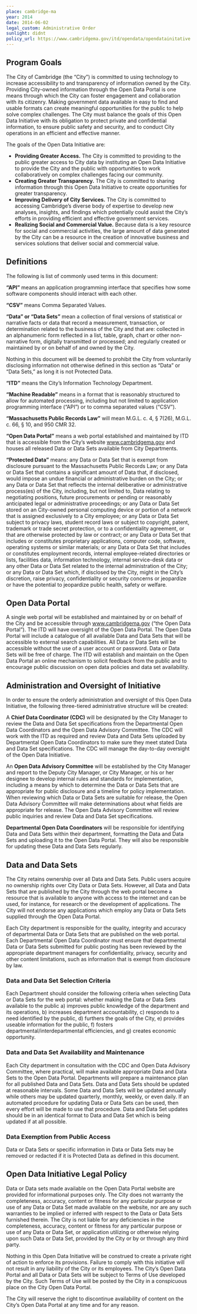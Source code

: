 ```yaml
---
place: cambridge-ma
year: 2014
date: 2014-06-02
legal_custom: Administrative Order
sunlight: didnt
policy_url: https://www.cambridgema.gov/itd/opendata/opendatainitative
---
```


## Program Goals

The City of Cambridge (the “City”) is committed to using technology to increase accessibility to and transparency of information owned by the City. Providing City-owned information through the Open Data Portal is one means through which the City can foster engagement and collaboration with its citizenry. Making government data available in easy to find and usable formats can create meaningful opportunities for the public to help solve complex challenges.  The City must balance the goals of this Open Data Initiative with its obligation to protect private and confidential information, to ensure public safety and security, and to conduct City operations in an efficient and effective manner.

The goals of the Open Data Initiative are:

- <strong>Providing Greater Access.</strong> The City is committed to providing to the public greater access to City data by instituting an Open Data Initiative to provide the City and the public with opportunities to work collaboratively on complex challenges facing our community. 
- <strong>Creating Greater Transparency.</strong> The City is committed to sharing information through this Open Data Initiative to create opportunities for greater transparency.
- <strong>Improving Delivery of City Services.</strong> The City is committed to accessing Cambridge’s diverse body of expertise to develop new analyses, insights, and findings which potentially could assist the City’s efforts in providing efficient and effective government services.
- <strong>Realizing Social and Commercial Value.</strong> Because data is a key resource for social and commercial activities, the large amount of data generated by the City can be a resource in the creation of innovative business and services solutions that deliver social and commercial value.

## Definitions

The following is list of commonly used terms in this document:

<strong>“API”</strong> means an application programming interface that specifies how some software components should interact with each other. 

<strong>“CSV”</strong> means Comma Separated Values.

<strong>“Data” or “Data Sets”</strong> mean a collection of final versions of statistical or narrative facts or data that record a measurement, transaction, or determination related to the business of the City and that are: collected in an alphanumeric form reflected in a list, table, graph, chart or other non-narrative form, digitally transmitted or processed; and regularly created or maintained by or on behalf of and owned by the City.

Nothing in this document will be deemed to prohibit the City from voluntarily disclosing information not otherwise defined in this section as “Data” or “Data Sets,” as long it is not Protected Data.
 
<strong>“ITD”</strong> means the City’s Information Technology Department.

<strong>“Machine Readable”</strong> means in a format that is reasonably structured to allow for automated processing, including but not limited to application programming interface (“API”) or to comma separated values (“CSV”).

<strong>“Massachusetts Public Records Law”</strong> will mean M.G.L. c. 4, § 7(26), M.G.L. c. 66, § 10, and 950 CMR 32.

<strong>“Open Data Portal”</strong> means a web portal established and maintained by ITD that is accessible from the City’s website www.cambridgema.gov and houses all released Data or Data Sets available from City Departments.

<strong>“Protected Data”</strong> means: any Data or Data Set  that is exempt from disclosure pursuant to the Massachusetts Public Records Law; or any Data or Data Set that contains a significant amount of Data that, if disclosed, would impose an undue financial or administrative burden on the City; or any Data or Data Set that reflects the internal deliberative or administrative process(es) of the City, including, but not limited to, Data relating to negotiating positions, future procurements or pending or reasonably anticipated legal or administrative proceedings; or any Data or Data Set stored on an City-owned personal computing device or portion of a network that is assigned exclusively to a City employee; or any Data or Data Set subject to privacy laws, student record laws or subject to copyright, patent, trademark or trade secret protection, or to a confidentiality agreement, or that are otherwise protected by law or contract; or any Data or Data Set that includes or constitutes proprietary applications, computer code, software, operating systems or similar materials; or any Data or Data Set that includes or constitutes employment records, internal employee-related directories or lists, facilities data, information technology, internal service-desk data or any other Data or Data Set related to the internal administration of the City; or any Data or Data Set which, if disclosed by the City, might in the City’s discretion, raise privacy, confidentiality or security concerns or jeopardize or have the potential to jeopardize public health, safety or welfare.

## Open Data Portal

A single web portal will be established and maintained by or on behalf of the City and be accessible through www.cambridgema.gov (“the Open Data Portal”). The ITD will have oversight of the Open Data Portal. The Open Data Portal will include a catalogue of all available Data and Data Sets that will be accessible to external search capabilities. All Data or Data Sets will be accessible without the use of a user account or password. Data or Data Sets will be free of charge. The ITD will establish and maintain on the Open Data Portal an online mechanism to solicit feedback from the public and to encourage public discussion on open data policies and data set availability.

## Administration and Oversight of Initiative

In order to ensure the orderly administration and oversight of this Open Data Initiative, the following three-tiered administrative structure will be created:

A <strong>Chief Data Coordinator (CDC)</strong> will be designated by the City Manager to review the Data and Data Set specifications from the Departmental Open Data Coordinators and the Open Data Advisory Committee. The CDC will work with the ITD as required and review Data and Data Sets uploaded by Departmental Open Data Coordinators to make sure they meet stated Data and Data Set specifications. The CDC will manage the day-to-day oversight of the Open Data Initiative.

An <strong>Open Data Advisory Committee</strong> will be established by the City Manager and report to the Deputy City Manager, or City Manager, or his or her designee to develop internal rules and standards for implementation, including a means by which to determine the Data or Data Sets that are appropriate for public disclosure and a timeline for policy implementation. When reviewing which Data or Data Sets are suitable for release, the Open Data Advisory Committee will make determinations about what fields are appropriate for release. The Open Data Advisory Committee will review public inquiries and review Data and Data Set specifications.

<strong>Departmental Open Data Coordinators</strong> will be responsible for identifying Data and Data Sets within their department, formatting the Data and Data Sets and uploading it to the Open Data Portal. They will also be responsible for updating these Data and Data Sets regularly.

## Data and Data Sets

The City retains ownership over all Data and Data Sets. Public users acquire no ownership rights over City Data or Data Sets. However, all Data and Data Sets that are published by the City through the web portal become a resource that is available to anyone with access to the internet and can be used, for instance, for research or the development of applications. The City will not endorse any applications which employ any Data or Data Sets supplied through the Open Data Portal.

Each City department is responsible for the quality, integrity and accuracy of departmental Data or Data Sets that are published on the web portal. Each Departmental Open Data Coordinator must ensure that departmental Data or Data Sets submitted for public posting has been reviewed by the appropriate department managers for confidentiality, privacy, security and other content limitations, such as information that is exempt from disclosure by law.

### Data and Data Set Selection Criteria 

Each Department should consider the following criteria when selecting Data or Data Sets for the web portal: whether making the Data or Data Sets available to the public a) improves public knowledge of the department and its operations, b) increases department accountability, c) responds to a need identified by the public, d) furthers the goals of the City, e) provides useable information for the public, f) fosters departmental/interdepartmental efficiencies, and g) creates economic opportunity.

### Data and Data Set Availability and Maintenance

Each City department in consultation with the CDC and Open Data Advisory Committee, where practical, will make available appropriate Data and Data Sets to the Open Data Portal. Departments will prepare a maintenance plan for all published Data and Data Sets.  Data and Data Sets should be updated at reasonable intervals. Some Data and Data Sets will be updated annually while others may be updated quarterly, monthly, weekly, or even daily. If an automated procedure for updating Data or Data Sets can be used, then every effort will be made to use that procedure. Data and Data Set updates should be in an identical format to Data and Data Set which is being updated if at all possible.

### Data Exemption from Public Access

Data or Data Sets or specific information in Data or Data Sets may be removed or redacted if it is Protected Data as defined in this document.

## Open Data Initiative Legal Policy

Data or Data sets made available on the Open Data Portal website are provided for informational purposes only. The City does not warranty the completeness, accuracy, content or fitness for any particular purpose or use of any Data or Data Set made available on the website, nor are any such warranties to be implied or inferred with respect to the Data or Data Sets furnished therein. The City is not liable for any deficiencies in the completeness, accuracy, content or fitness for any particular purpose or use of any Data or Data Set, or application utilizing or otherwise relying upon such Data or Data Set, provided by the City or by or through any third party. 

Nothing in this Open Data Initiative will be construed to create a private right of action to enforce its provisions. Failure to comply with this initiative will not result in any liability of the City or its employees. The City’s Open Data Portal and all Data or Data Sets will be subject to Terms of Use developed by the City. Such Terms of Use will be posted by the City in a conspicuous place on the City Open Data Portal.

The City will reserve the right to discontinue availability of content on the City’s Open Data Portal at any time and for any reason. 

